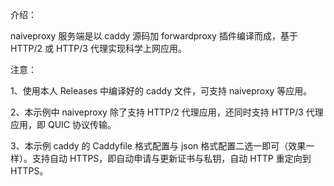 介绍：

naiveproxy 服务端是以 caddy 源码加 forwardproxy 插件编译而成，基于 HTTP/2 或 HTTP/3 代理实现科学上网应用。

注意：

1、使用本人 Releases 中编译好的 caddy 文件，可支持 naiveproxy 等应用。

2、本示例中 naiveproxy 除了支持 HTTP/2 代理应用，还同时支持 HTTP/3 代理应用，即 QUIC 协议传输。

3、本示例 caddy 的 Caddyfile 格式配置与 json 格式配置二选一即可（效果一样）。支持自动 HTTPS，即自动申请与更新证书与私钥，自动 HTTP 重定向到 HTTPS。
